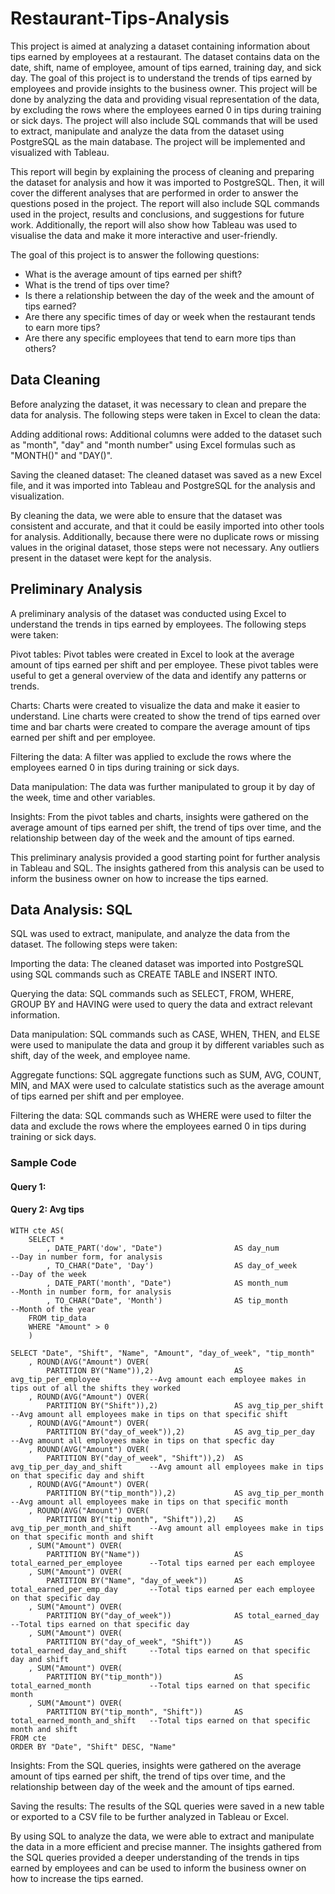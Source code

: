 # Restaurant-Tips-Analysis

This project is aimed at analyzing a dataset containing information about tips earned by employees at a restaurant. The dataset contains data on the date, shift, name of employee, amount of tips earned, training day, and sick day. The goal of this project is to understand the trends of tips earned by employees and provide insights to the business owner. This project will be done by analyzing the data and providing visual representation of the data, by excluding the rows where the employees earned 0 in tips during training or sick days. The project will also include SQL commands that will be used to extract, manipulate and analyze the data from the dataset using PostgreSQL as the main database. The project will be implemented and visualized with Tableau.

This report will begin by explaining the process of cleaning and preparing the dataset for analysis and how it was imported to PostgreSQL. Then, it will cover the different analyses that are performed in order to answer the questions posed in the project. The report will also include SQL commands used in the project, results and conclusions, and suggestions for future work. Additionally, the report will also show how Tableau was used to visualise the data and make it more interactive and user-friendly.

The goal of this project is to answer the following questions:
- What is the average amount of tips earned per shift?
- What is the trend of tips over time?
- Is there a relationship between the day of the week and the amount of tips earned?
- Are there any specific times of day or week when the restaurant tends to earn more tips?
- Are there any specific employees that tend to earn more tips than others?

## Data Cleaning

Before analyzing the dataset, it was necessary to clean and prepare the data for analysis. The following steps were taken in Excel to clean the data:

Adding additional rows: Additional columns were added to the dataset such as "month", "day" and "month number" using Excel formulas such as "MONTH()" and "DAY()".

Saving the cleaned dataset: The cleaned dataset was saved as a new Excel file, and it was imported into Tableau and PostgreSQL for the analysis and visualization.

By cleaning the data, we were able to ensure that the dataset was consistent and accurate, and that it could be easily imported into other tools for analysis. Additionally, because there were no duplicate rows or missing values in the original dataset, those steps were not necessary. Any outliers present in the dataset were kept for the analysis.

## Preliminary Analysis

A preliminary analysis of the dataset was conducted using Excel to understand the trends in tips earned by employees. The following steps were taken:

Pivot tables: Pivot tables were created in Excel to look at the average amount of tips earned per shift and per employee. These pivot tables were useful to get a general overview of the data and identify any patterns or trends.

Charts: Charts were created to visualize the data and make it easier to understand. Line charts were created to show the trend of tips earned over time and bar charts were created to compare the average amount of tips earned per shift and per employee.

Filtering the data: A filter was applied to exclude the rows where the employees earned 0 in tips during training or sick days.

Data manipulation: The data was further manipulated to group it by day of the week, time and other variables.

Insights: From the pivot tables and charts, insights were gathered on the average amount of tips earned per shift, the trend of tips over time, and the relationship between day of the week and the amount of tips earned.

This preliminary analysis provided a good starting point for further analysis in Tableau and SQL. The insights gathered from this analysis can be used to inform the business owner on how to increase the tips earned.

## Data Analysis: SQL

SQL was used to extract, manipulate, and analyze the data from the dataset. The following steps were taken:

Importing the data: The cleaned dataset was imported into PostgreSQL using SQL commands such as CREATE TABLE and INSERT INTO.

Querying the data: SQL commands such as SELECT, FROM, WHERE, GROUP BY and HAVING were used to query the data and extract relevant information.

Data manipulation: SQL commands such as CASE, WHEN, THEN, and ELSE were used to manipulate the data and group it by different variables such as shift, day of the week, and employee name.

Aggregate functions: SQL aggregate functions such as SUM, AVG, COUNT, MIN, and MAX were used to calculate statistics such as the average amount of tips earned per shift and per employee.

Filtering the data: SQL commands such as WHERE were used to filter the data and exclude the rows where the employees earned 0 in tips during training or sick days.

### Sample Code
#### Query 1: 
#### Query 2: Avg tips
```
WITH cte AS(
	SELECT *
		, DATE_PART('dow', "Date")                AS day_num                        --Day in number form, for analysis
		, TO_CHAR("Date", 'Day')                  AS day_of_week                    --Day of the week
		, DATE_PART('month', "Date")              AS month_num                      --Month in number form, for analysis
		, TO_CHAR("Date", 'Month')                AS tip_month                      --Month of the year
	FROM tip_data 
	WHERE "Amount" > 0
	)

SELECT "Date", "Shift", "Name", "Amount", "day_of_week", "tip_month"
	, ROUND(AVG("Amount") OVER(
		PARTITION BY("Name")),2)                  AS avg_tip_per_employee           --Avg amount each employee makes in tips out of all the shifts they worked
	, ROUND(AVG("Amount") OVER(
		PARTITION BY("Shift")),2)                 AS avg_tip_per_shift              --Avg amount all employees make in tips on that specific shift
	, ROUND(AVG("Amount") OVER(
		PARTITION BY("day_of_week")),2)           AS avg_tip_per_day                --Avg amount all employees make in tips on that specfic day
	, ROUND(AVG("Amount") OVER(
		PARTITION BY("day_of_week", "Shift")),2)  AS avg_tip_per_day_and_shift      --Avg amount all employees make in tips on that specific day and shift
	, ROUND(AVG("Amount") OVER(
		PARTITION BY("tip_month")),2)             AS avg_tip_per_month              --Avg amount all employees make in tips on that specific month
	, ROUND(AVG("Amount") OVER(
		PARTITION BY("tip_month", "Shift")),2)    AS avg_tip_per_month_and_shift    --Avg amount all employees make in tips on that specific month and shift
	, SUM("Amount") OVER(
		PARTITION BY("Name"))                     AS total_earned_per_employee      --Total tips earned per each employee
	, SUM("Amount") OVER(
		PARTITION BY("Name", "day_of_week"))      AS total_earned_per_emp_day       --Total tips earned per each employee on that specific day
	, SUM("Amount") OVER(
		PARTITION BY("day_of_week"))              AS total_earned_day               --Total tips earned on that specific day	
	, SUM("Amount") OVER(
		PARTITION BY("day_of_week", "Shift"))     AS total_earned_day_and_shift     --Total tips earned on that specific day and shift
	, SUM("Amount") OVER(
		PARTITION BY("tip_month"))                AS total_earned_month             --Total tips earned on that specific month
	, SUM("Amount") OVER(
		PARTITION BY("tip_month", "Shift"))       AS total_earned_month_and_shift   --Total tips earned on that specific month and shift
FROM cte 
ORDER BY "Date", "Shift" DESC, "Name"
```
Insights: From the SQL queries, insights were gathered on the average amount of tips earned per shift, the trend of tips over time, and the relationship between day of the week and the amount of tips earned.

Saving the results: The results of the SQL queries were saved in a new table or exported to a CSV file to be further analyzed in Tableau or Excel.



By using SQL to analyze the data, we were able to extract and manipulate the data in a more efficient and precise manner. The insights gathered from the SQL queries provided a deeper understanding of the trends in tips earned by employees and can be used to inform the business owner on how to increase the tips earned.
